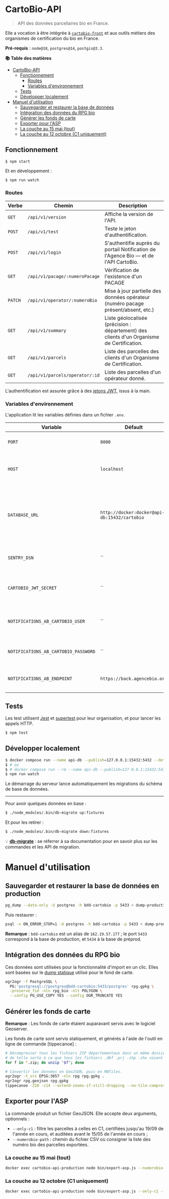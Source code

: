 # CartoBio-API

> API des données parcellaires bio en France.

Elle a vocation à être intégrée à [`cartobio-front`][cartobio-front] et aux outils
métiers des organismes de certification du bio en France.


**Pré-requis** : `node@18`, `postgres@14`, `postgis@3.3`.

**📚 Table des matières**

- [CartoBio-API](#cartobio-api)
  - [Fonctionnement](#fonctionnement)
    - [Routes](#routes)
    - [Variables d'environnement](#variables-denvironnement)
  - [Tests](#tests)
  - [Développer localement](#développer-localement)
- [Manuel d'utilisation](#manuel-dutilisation)
  - [Sauvegarder et restaurer la base de données](#sauvegarder-et-restaurer-la-base-de-données-en-production)
  - [Intégration des données du RPG bio](#intégration-des-données-du-rpg-bio)
  - [Générer les fonds de carte](#générer-les-fonds-de-carte)
  - [Exporter pour l'ASP](#exporter-pour-lasp)
  - [La couche au 15 mai (tout)](#la-couche-au-15-mai-tout)
  - [La couche au 12 octobre (C1 uniquement)](#la-couche-au-12-octobre-c1-uniquement)

## Fonctionnement

```shell
$ npm start
```

Et en développement :

```shell
$ npm run watch
```

### Routes

| Verbe   | Chemin                         | Description                                                                               |
|---------|--------------------------------|-------------------------------------------------------------------------------------------|
| `GET`   | `/api/v1/version`              | Affiche la version de l'API.                                                              |
| `POST`  | `/api/v1/test`                 | Teste le jeton d'authentification.                                                        |
| `POST`  | `/api/v1/login`                | S'authentifie auprès du portail Notification de l'Agence Bio — et de l'API CartoBio.      |
| `GET`   | `/api/v1/pacage/:numeroPacage` | Vérification de l'existence d'un PACAGE                                                   |
| `PATCH` | `/api/v1/operator/:numeroBio`  | Mise à jour partielle des données opérateur (numéro pacage présent/absent, etc.)          |
| `GET`   | `/api/v1/summary`              | Liste géolocalisée (précision : département) des clients d'un Organisme de Certification. |
| `GET`   | `/api/v1/parcels`              | Liste des parcelles des clients d'un Organisme de Certification.                          |
| `GET`   | `/api/v1/parcels/operator/:id` | Liste des parcelles d'un opérateur donné.                                                 |

L'authentification est assurée grâce à des [jetons JWT][jwt], issus à la main.


### Variables d'environnement

L'application lit les variables définies dans un fichier `.env`.

| Variable                             | Défault                                      | Description                                                                                               |
|--------------------------------------|----------------------------------------------|-----------------------------------------------------------------------------------------------------------|
| `PORT`                               | `8000`                                       | Port réseau sur lequel exposer l'application                                                              |
| `HOST`                               | `localhost`                                  | Interface réseau sur laquelle exposer l'application                                                       |
| `DATABASE_URL`                       | `http://docker:docker@api-db:15432/cartobio` | URL de la base de données PostGIS qui contient les couches géographiques, et les données métiers CartoBio |
| `SENTRY_DSN`                         | ``                                           | DSN Sentry pour le suivi des erreurs applicatives                                                         |
| `CARTOBIO_JWT_SECRET`                | ``                                           | Secret JSON Web Token, pour vérifier l'authenticité des tokens                                            |
| `NOTIFICATIONS_AB_CARTOBIO_USER`     | ``                                           | Adresse email de connexion à l'espace Notifications de l'Agence Bio                                       |
| `NOTIFICATIONS_AB_CARTOBIO_PASSWORD` | ``                                           | Mot de passe associé au compte Agence Bio                                                                 |
| `NOTIFICATIONS_AB_ENDPOINT`          | `https://back.agencebio.org`                 | Point d'accès aux [notifications de l'Agence Bio][api-ab]                                                 |

## Tests

Les test utilisent [Jest] et [supertest] pour leur organisation,
et pour lancer les appels HTTP.

```bash
$ npm test
```

## Développer localement

```bash
$ docker compose run --name api-db --publish=127.0.0.1:15432:5432 --detach db
$ # ou
$ # docker compose run --rm --name api-db --publish=127.0.0.1:15432:5432 db
$ npm run watch
```

Le démarrage du serveur lance automatiquement les migrations du schéma de base de données.

---

Pour avoir quelques données en base :

```bash
$ ./node_modules/.bin/db-migrate up:fixtures
```

Et pour les retirer :

```bash
$ ./node_modules/.bin/db-migrate down:fixtures
```

💡 [**db-migrate**](https://db-migrate.readthedocs.io/en/latest/) : se réferrer
    à sa documentation pour en savoir plus sur les commandes et les API de migration.

# Manuel d'utilisation

## Sauvegarder et restaurer la base de données en production

```bash
pg_dump --data-only -U postgres -h bdd-cartobio -p 5433 > dump-production.sql
```

Puis restaurer :

```bash
psql -v ON_ERROR_STOP=1 -U postgres -h bdd-cartobio -p 5433 < dump-production.sql
```

**Remarque** : `bdd-cartobio` est un alias de `162.19.57.177` ; le port `5433` correspond à la base de production, et `5434` à la base de préprod.

## Intégration des données du RPG bio

Ces données sont utilisées pour la fonctionnalité d'import en un clic.
Elles sont basées sur le [dump statique](#générer-les-fonds-de-carte) utilisé pour le fond de carte.

```sh
ogr2ogr -f PostgreSQL \
  PG:'postgresql://postgres@bdd-cartobio:5433/postgres' rpg.gpkg \
  -preserve_fid -nln rpg_bio -nlt POLYGON \
  --config PG_USE_COPY YES --config OGR_TRUNCATE YES
```

## Générer les fonds de carte

**Remarque** : Les fonds de carte étaient auparavant servis avec le logiciel Geoserver.

Les fonds de carte sont servis statiquement, et générés à l'aide de l'outil en ligne de commande [tippecanoe] :

```bash
# Décompresser tous les fichiers ZIP départementaux dans un même dossier,
# de telle sorte à ce que tous les fichiers .dbf .prj .shp .shx soient dans un même dossier.
for f in *.zip; do unzip "$f"; done

# Convertir les données en GeoJSON, puis en MBTiles.
ogr2ogr -t_srs EPSG:3857 -nln rpg rpg.gpkg .
ogr2ogr rpg.geojson rpg.gpkg
tippecanoe -Z10 -z14 --extend-zooms-if-still-dropping --no-tile-compression --simplify-only-low-zooms --drop-densest-as-needed --output-to-directory rpg-202x --projection EPSG:3857 --name "RPG 202x" --layer "rpg202x" --exclude NUM_ILOT --exclude NUM_PARCEL --exclude PACAGE --force rpg.geojson
```

## Exporter pour l'ASP

La commande produit un fichier GeoJSON. Elle accepte deux arguments, optionnels :

- `--only-c1` : filtre les parcelles à celles en C1, certifiées jusqu'au 19/09 de l'année en cours, et auditées avant le 15/05 de l'année en cours ;
- `--numerobio-path` : chemin du fichier CSV où consigner la liste des numéro bio des parcelles exportées.

### La couche au 15 mai (tout)

```bash
docker exec cartobio-api-production node bin/export-asp.js --numerobio-path cartobio-asp.csv | ogr2ogr cartobio-asp.gpkg /vsistdin/
```

### La couche au 12 octobre (C1 uniquement)

```bash
docker exec cartobio-api-production node bin/export-asp.js --only-c1 --numerobio-path cartobio-asp-c1.csv | ogr2ogr cartobio-asp-c1.gpkg /vsistdin/
```

[cartobio-front]: https://github.com/agencebio/cartobio-front
[jwt]: https://jwt.io/

[api-ab]: https://preprod-notification.agencebio.org/

[Jest]: https://jestjs.io/docs/en/getting-started
[supertest]: https://github.com/visionmedia/supertest#readme
